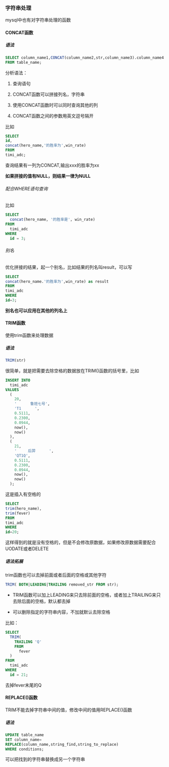 ### 字符串处理

mysql中也有对字符串处理的函数

#### CONCAT函数

##### 语法

```sql
SELECT column_name1,CONCAT(column_name2,str,column_name3).column_name4 
FROM table_name;
```

分析语法：

1. 查询语句

2. CONCAT函数可以拼接列名，字符串

3. 使用CONCAT函数时可以同时查询其他的列

4. CONCAT函数之间的参数用英文逗号隔开

比如

```sql
SELECT
id,
concat(hero_name,'的胜率为',win_rate)
FROM
timi_adc;
```

查询结果有一列为CONCAT,输出xxx的胜率为xx

**如果拼接的值有NULL，则结果一律为NULL**

###### 配合WHERE语句查询

比如

```SQL
SELECT
  concat(hero_name, '的胜率是', win_rate)
FROM
  timi_adc
WHERE
  id = 3;
```

###### 别名

优化拼接的结果，起一个别名，比如结果的列名叫result，可以写

```sql
SELECT
concat(hero_name.'的胜率为',win_rate) as result
FROM
timi_adc
WHERE
id=3;
```

**别名也可以应用在其他的列名上**

#### TRIM函数

使用trim函数来处理数据

##### 语法

```sql
TRIM(str)
```

很简单，就是把需要去除空格的数据放在TRIM()函数的括号里，比如

```sql
INSERT INTO
  timi_adc
VALUES
  (
    20,
    '      鲁班七号',
    'T1      ',
    0.5111,
    0.2300,
    0.0944,
    now(),
    now()
  ),
  (
    21,
    '     后羿      ',
    'QT1Q',
    0.5111,
    0.2300,
    0.0944,
    now(),
    now()
  );
```

这是插入有空格的

```sql
SELECT
trim(hero_name),
trim(fever)
FROM
timi_adc
WHERE
id=20;
```

这样得到的就是没有空格的，但是不会修改原数据，如果修改原数据需要配合UODATE或者DELETE

##### 语法拓展

trim函数也可以去掉前面或者后面的空格或其他字符

```sql
TRIM( BOTH|LEADING|TRAILING removed_str FROM str);
```

+ TRIM函数可以加上LEADING来只去除前面的空格，或者加上TRAILING来只去除后面的空格，默认都去掉

+ 可以删除指定的字符串内容，不加就默认去除空格

比如：

```sql
SELECT
  TRIM(
    TRAILING 'Q'
    FROM
      fever
  )
FROM
  timi_adc
WHERE
  id = 21;
```

去掉fever末尾的Q

#### REPLACE()函数

TRIM不能去掉字符串中间的值，修改中间的值用REPLACE()函数

##### 语法

```sql
UPDATE table_name
SET column_name=
REPLACE(column_name,string_find,string_to_replace)
WHERE conditions;
```

可以把找到的字符串替换成另一个字符串
